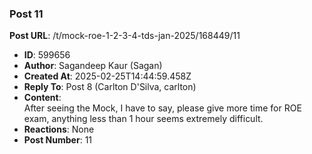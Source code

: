 ### Post 11
**Post URL**: /t/mock-roe-1-2-3-4-tds-jan-2025/168449/11
- **ID**: 599656
- **Author**: Sagandeep Kaur (Sagan)
- **Created At**: 2025-02-25T14:44:59.458Z
- **Reply To**: Post 8 (Carlton D'Silva, carlton)
- **Content**:  
  After seeing the Mock, I have to say, please give more time for ROE exam, anything less than 1 hour seems extremely difficult.
- **Reactions**: None
- **Post Number**: 11


